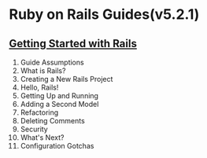 # Ruby on Rails Guides(v5.2.1)
## [Getting Started with Rails](https://guides.rubyonrails.org/getting_started.html)
1. Guide Assumptions
2. What is Rails?
3. Creating a New Rails Project
4. Hello, Rails!
5. Getting Up and Running
6. Adding a Second Model
7. Refactoring
8. Deleting Comments
9. Security
10. What's Next?
11. Configuration Gotchas
